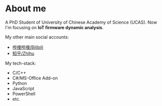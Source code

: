 # About me

A PhD Student of University of Chinese Academy of Science (UCAS). Now I'm focusing on **IoT firmware dynamic analysis**.

My other main social accounts:

- [哔哩哔哩/Bilibili](https://space.bilibili.com/45879248)
- [知乎/Zhihu](https://www.zhihu.com/people/littleNewton)

My tech-stack:
- C/C++
- C#/MS-Office Add-on
- Python
- JavaScript
- PowerShell
- etc.
